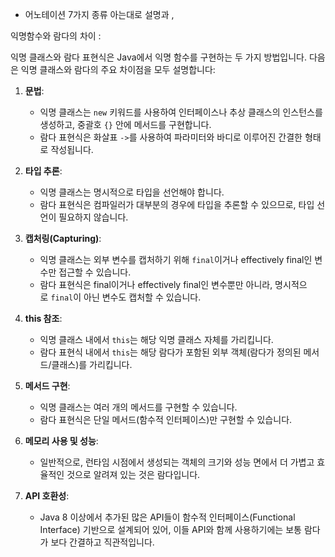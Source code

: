 - 어노테이션 7가지 종류 아는대로 설명과 , 


익명함수와 람다의 차이 :

익명 클래스와 람다 표현식은 Java에서 익명 함수를 구현하는 두 가지 방법입니다. 다음은 익명 클래스와 람다의 주요 차이점을 모두 설명합니다:

1. **문법**:
    
    - 익명 클래스는 `new` 키워드를 사용하여 인터페이스나 추상 클래스의 인스턴스를 생성하고, 중괄호 `{}` 안에 메서드를 구현합니다.
    - 람다 표현식은 화살표 `->`를 사용하여 파라미터와 바디로 이루어진 간결한 형태로 작성됩니다.
2. **타입 추론**:
    
    - 익명 클래스는 명시적으로 타입을 선언해야 합니다.
    - 람다 표현식은 컴파일러가 대부분의 경우에 타입을 추론할 수 있으므로, 타입 선언이 필요하지 않습니다.
3. **캡처링(Capturing)**:
    
    - 익명 클래스는 외부 변수를 캡처하기 위해 `final`이거나 effectively final인 변수만 접근할 수 있습니다.
    - 람다 표현식은 final이거나 effectively final인 변수뿐만 아니라, 명시적으로 `final`이 아닌 변수도 캡처할 수 있습니다.
4. **this 참조**:
    
    - 익명 클래스 내에서 `this`는 해당 익명 클래스 자체를 가리킵니다.
    - 람다 표현식 내에서 `this`는 해당 람다가 포함된 외부 객체(람다가 정의된 메서드/클래스)를 가리킵니다.
5. **메서드 구현**:
    
    - 익명 클래스는 여러 개의 메서드를 구현할 수 있습니다.
    - 람다 표현식은 단일 메서드(함수적 인터페이스)만 구현할 수 있습니다.
6. **메모리 사용 및 성능**:
    
    - 일반적으로, 런타임 시점에서 생성되는 객체의 크기와 성능 면에서 더 가볍고 효율적인 것으로 알려져 있는 것은 람다입니다.
7. **API 호환성**:
    
    - Java 8 이상에서 추가된 많은 API들이 함수적 인터페이스(Functional Interface) 기반으로 설계되어 있어, 이들 API와 함께 사용하기에는 보통 람다가 보다 간결하고 직관적입니다.